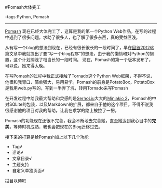 #Pomash大体完工

-tags:Python, Pomash

----

[Pomash](https://github.com/JmPotato/Pomash) 现在已经大体完工了，这算是我的第一个Python Web作品，在写的过程中遇到了很多问题，求助了很多人，也了解了很多东西，真的受益匪浅。

从有写一个blog的想法到现在，已经有很长很长的一段时间了，早在[回首2012](http://ipotato.me/2012-Review/)这篇文章中我就提出了要“写一个blog程序”的想法，由于我的懒惰和对Python的搁置，这个计划搁浅了相当长的一段时间。
现在，Pomash的第一个版本发布了，可以说，她来得太晚。

在写Pomash的过程中我正式接触了Tornado这个Python Web框架，不得不说，他很和我胃口，简单强大，易用易学。Pomash的前身是PotatoBox，PotatoBox是我用web.py写的，写到一半弃了坑，转用Tornado来写Pomash

在开发过程中给我最大帮助和灵感的是[SerhoLiu](http://SerhoLiu.com)大大的[Miniakio 2](https://github.com/SerhoLiu/serholiu.com)，Pomash的中对SQLite的包装，以及Markdown的扩展，都来自于他的这个项目。不得不说我很感谢他的项目对我的帮助，让我在求学的路上被拉了一把。

Pomash的功能现在还很不完善，我会不断地去完善她，直至她达到我心目中的**完美**，等待时机成熟，我也会把现在的Blog迁移过去。

接下来的打算是给Pomash加上以下几个功能

* Tag√
* 评论√
* 文章目录√
* 主题支持
* 自定义单独页面√

拭目以待吧